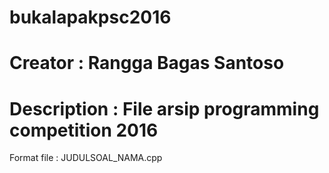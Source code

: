 # bukalapakpsc2016
# Creator : Rangga Bagas Santoso
# Description : File arsip programming competition 2016
Format file : JUDULSOAL_NAMA.cpp
